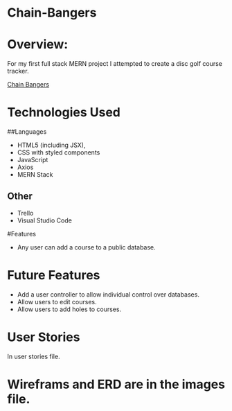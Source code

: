 # Chain-Bangers

# Overview:

For my first full stack MERN project I attempted to create a disc golf course tracker. 

[Chain Bangers](https://chain-bangers.herokuapp.com/) 

# Technologies Used

##Languages

- HTML5 (including JSX),
- CSS with styled components
- JavaScript
- Axios
- MERN Stack

## Other

- Trello
- Visual Studio Code

#Features

- Any user can add a course to a public database.

# Future Features

- Add a user controller to allow individual control over databases.  
- Allow users to edit courses.
- Allow users to add holes to courses.

# User Stories

In user stories file.

# Wireframs and ERD are in the images file.